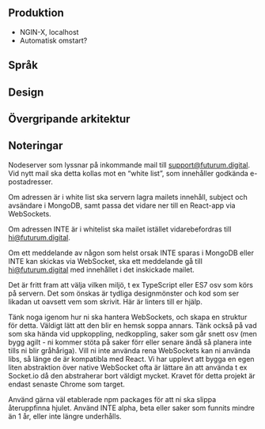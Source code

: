 ## Produktion
* NGIN-X, localhost
* Automatisk omstart?

## Språk

## Design

## Övergripande arkitektur

## Noteringar

Nodeserver som lyssnar på inkommande mail till support@futurum.digital. Vid nytt mail ska detta kollas mot en “white list”, som innehåller godkända e-postadresser. <br>

Om adressen är i white list ska servern lagra mailets innehåll, subject och avsändare i MongoDB, samt passa det vidare ner till en React-app via WebSockets.

Om adressen INTE är i whitelist ska mailet istället vidarebefordras till hi@futurum.digital.

Om ett meddelande av någon som helst orsak INTE sparas i MongoDB eller INTE kan skickas via WebSocket, ska ett meddelande gå till hi@futurum.digital med innehållet i det inskickade mailet.

Det är fritt fram att välja vilken miljö, t ex TypeScript eller ES7 osv som körs på servern. Det som önskas är tydliga designmönster och kod som ser likadan ut oavsett vem som skrivit. Här är linters till er hjälp.

Tänk noga igenom hur ni ska hantera WebSockets, och skapa en struktur för detta. Väldigt lätt att den blir en hemsk soppa annars. Tänk också på vad som ska hända vid uppkoppling, nedkoppling, saker som går snett osv (men bygg agilt - ni kommer stöta på saker förr eller senare ändå så planera inte tills ni blir gråhåriga). Vill ni inte använda rena WebSockets kan ni använda libs, så länge de är kompatibla med React. Vi har upplevt att bygga en egen liten abstraktion över native WebSocket ofta är lättare än att använda t ex Socket.io då den abstraherar bort väldigt mycket. Kravet för detta projekt är endast senaste Chrome som target.

Använd gärna väl etablerade npm packages för att ni ska slippa återuppfinna hjulet. Använd INTE alpha, beta eller saker som funnits mindre än 1 år, eller inte längre underhålls.
